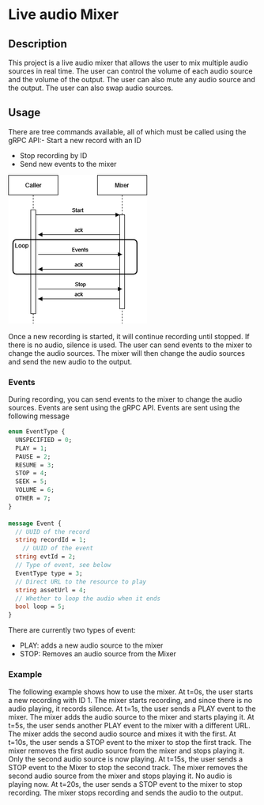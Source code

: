 # Live audio Mixer

## Description

This project is a live audio mixer that allows the user to mix multiple audio sources in real time. The user can control the volume of each audio source and the volume of the output. The user can also mute any audio source and the output. The user can also swap audio sources.
## Usage

There are tree commands available, all of which must be called using the gRPC API:- Start a new record with an ID
- Stop recording by ID
- Send new events to the mixer

![Sequence](./resources/images/sequence.png)

Once a new recording is started, it will continue recording until stopped. If there is no audio, silence is used. The user can send events to the mixer to change the audio sources. The mixer will then change the audio sources and send the new audio to the output.
### Events

During recording, you can send events to the mixer to change the audio sources. Events are sent using the gRPC API. Events are sent using the following message

```protobuf
enum EventType {
  UNSPECIFIED = 0;
  PLAY = 1;
  PAUSE = 2;
  RESUME = 3;
  STOP = 4;
  SEEK = 5;
  VOLUME = 6;
  OTHER = 7;
}

message Event {
  // UUID of the record
  string recordId = 1;
    // UUID of the event
  string evtId = 2;
  // Type of event, see below
  EventType type = 3;
  // Direct URL to the resource to play
  string assetUrl = 4;
  // Whether to loop the audio when it ends
  bool loop = 5;
}
```

There are currently two types of event:
- PLAY: adds a new audio source to the mixer
- STOP: Removes an audio source from the Mixer

### Example

The following example shows how to use the mixer.
At t=0s, the user starts a new recording with ID 1. The mixer starts recording, and since there is no audio playing, it records silence.
At t=1s, the user sends a PLAY event to the mixer. The mixer adds the audio source to the mixer and starts playing it.
At t=5s, the user sends another PLAY event to the mixer with a different URL. The mixer adds the second audio source and mixes it with the first.
At t=10s, the user sends a STOP event to the mixer to stop the first track. The mixer removes the first audio source from the mixer and stops playing it. Only the second audio source is now playing.
At t=15s, the user sends a STOP event to the Mixer to stop the second track. The mixer removes the second audio source from the mixer and stops playing it. No audio is playing now.
At t=20s, the user sends a STOP event to the mixer to stop recording. The mixer stops recording and sends the audio to the output.